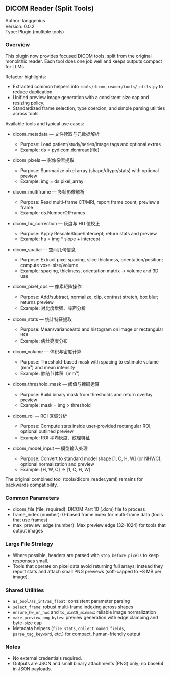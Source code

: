 ## DICOM Reader (Split Tools)

Author: langgenius  
Version: 0.0.2  
Type: Plugin (multiple tools)

### Overview
This plugin now provides focused DICOM tools, split from the original monolithic reader. Each tool does one job well and keeps outputs compact for LLMs.

Refactor highlights:
- Extracted common helpers into `tools/dicom_reader/tools/_utils.py` to reduce duplication.
- Unified preview image generation with a consistent size cap and resizing policy.
- Standardized frame selection, type coercion, and simple parsing utilities across tools.

Available tools and typical use cases:

- dicom_metadata — 文件读取与元数据解析
  - Purpose: Load patient/study/series/image tags and optional extras
  - Example: ds = pydicom.dcmread(file)

- dicom_pixels — 影像像素提取
  - Purpose: Summarize pixel array (shape/dtype/stats) with optional preview
  - Example: img = ds.pixel_array

- dicom_multiframe — 多帧影像解析
  - Purpose: Read multi-frame CT/MRI, report frame count, preview a frame
  - Example: ds.NumberOfFrames

- dicom_hu_correction — 灰度与 HU 值校正
  - Purpose: Apply RescaleSlope/Intercept; return stats and preview
  - Example: hu = img * slope + intercept

- dicom_spatial — 空间几何信息
  - Purpose: Extract pixel spacing, slice thickness, orientation/position; compute voxel size/volume
  - Example: spacing, thickness, orientation matrix → volume and 3D use

- dicom_pixel_ops — 像素矩阵操作
  - Purpose: Add/subtract, normalize, clip, contrast stretch, box blur; returns preview
  - Example: 对比度增强、噪声分析

- dicom_stats — 统计特征提取
  - Purpose: Mean/variance/std and histogram on image or rectangular ROI
  - Example: 病灶亮度分布

- dicom_volume — 体积与密度计算
  - Purpose: Threshold-based mask with spacing to estimate volume (mm³) and mean intensity
  - Example: 肺结节体积（mm³）

- dicom_threshold_mask — 阈值与掩码运算
  - Purpose: Build binary mask from thresholds and return overlay preview
  - Example: mask = img > threshold

- dicom_roi — ROI 区域分析
  - Purpose: Compute stats inside user-provided rectangular ROI; optional outlined preview
  - Example: ROI 平均灰度、纹理特征

- dicom_model_input — 模型输入处理
  - Purpose: Convert to standard model shape [1, C, H, W] (or NHWC); optional normalization and preview
  - Example: [H, W, C] → [1, C, H, W]

The original combined tool (tools/dicom_reader.yaml) remains for backwards compatibility.

### Common Parameters
- dicom_file (file, required): DICOM Part 10 (.dcm) file to process
- frame_index (number): 0-based frame index for multi-frame data (tools that use frames)
- max_preview_edge (number): Max preview edge (32–1024) for tools that output images

### Large File Strategy
- Where possible, headers are parsed with `stop_before_pixels` to keep responses small.
- Tools that operate on pixel data avoid returning full arrays; instead they report stats and attach small PNG previews (soft-capped to ~8 MB per image).

### Shared Utilities
- `as_bool/as_int/as_float`: consistent parameter parsing
- `select_frame`: robust multi-frame indexing across shapes
- `ensure_hw_or_hwc` and `to_uint8_minmax`: reliable image normalization
- `make_preview_png_bytes`: preview generation with edge clamping and byte-size cap
- Metadata helpers (`file_stats`, `collect_named_fields`, `parse_tag_keyword`, etc.) for compact, human-friendly output

### Notes
- No external credentials required.
- Outputs are JSON and small binary attachments (PNG) only; no base64 in JSON payloads.
